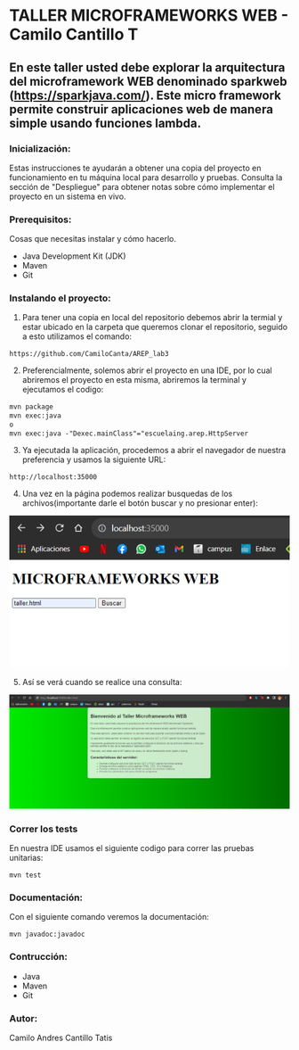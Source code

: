 # TALLER MICROFRAMEWORKS WEB - Camilo Cantillo T
## En este taller usted debe explorar la arquitectura del microframework WEB denominado sparkweb (https://sparkjava.com/). Este micro framework permite construir aplicaciones web de manera simple usando funciones lambda.

### Inicialización:
Estas instrucciones te ayudarán a obtener una copia del proyecto en funcionamiento en tu máquina local para desarrollo y pruebas. Consulta la sección de "Despliegue" para obtener notas sobre cómo implementar el proyecto en un sistema en vivo.

### Prerequisitos:
Cosas que necesitas instalar y cómo hacerlo.

- Java Development Kit (JDK)
- Maven
- Git

### Instalando el proyecto:

1. Para tener una copia en local del repositorio debemos abrir la termial y estar ubicado en la carpeta que queremos clonar el repositorio, seguido a esto utilizamos el comando:

```
https://github.com/CamiloCanta/AREP_lab3
```

2. Preferencialmente, solemos abrir el proyecto en una IDE, por lo cual abriremos el proyecto en esta misma, abriremos la terminal y ejecutamos el codigo:
```
mvn package
mvn exec:java
o
mvn exec:java -"Dexec.mainClass"="escuelaing.arep.HttpServer
```
3. Ya ejecutada la aplicación, procedemos a abrir el navegador de nuestra preferencia y usamos la siguiente URL:

```
http://localhost:35000
```
4. Una vez en la página podemos realizar busquedas de los archivos(importante darle el botón buscar y no presionar enter):

   
![img.png](src/images/img.png)


5. Así se verá cuando se realice una consulta:

   
![img.png](img.png)

### Correr los tests
En nuestra IDE usamos el siguiente codigo para correr las pruebas unitarias:
```
mvn test
```

### Documentación:
Con el siguiente comando veremos la documentación:
```
mvn javadoc:javadoc
```

### Contrucción:
- Java
- Maven
- Git

### Autor:
Camilo Andres Cantillo Tatis

